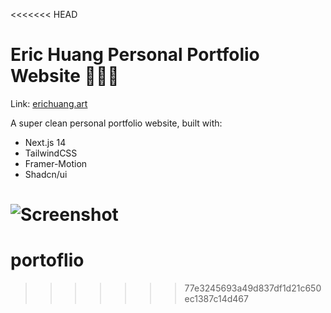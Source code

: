 <<<<<<< HEAD
# Eric Huang Personal Portfolio Website 🧑🏻‍💻

Link: [erichuang.art](https://erichuang.art)

A super clean personal portfolio website, built with:

- Next.js 14
- TailwindCSS
- Framer-Motion
- Shadcn/ui

![Screenshot](./screenshot.png)
=======
# portoflio
>>>>>>> 77e3245693a49d837df1d21c650ec1387c14d467
